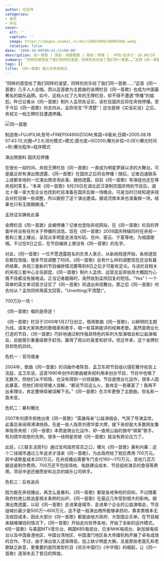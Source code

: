 ```yaml
---
author: 任宏伟
categories:
- 音乐
- 评论
cover:
  alt: ''
  caption: ''
  image: https://images.soomal.cc/doc/20091009/00002908.webp
  relative: false
date: '2009-10-09T09:41:21+08:00'
description: 同一首歌 | 源自：成都商报 | 版权：转载 |  平均/总评分：10.00/20
summary: “同样的感受给了我们同样的渴望，同样的欢乐给了我们同一首歌……”这首《同一首歌》几乎人人会唱。而以这首歌为主题曲的金牌栏目《同一首歌》也成为中国最著名的娱乐品牌。如今，这档火红了九年的王牌栏目，却不得不遭遇“停播”的尴尬。昨日记者从《同一首歌》制片人孟欣处证实，该栏目国庆后将在央视停播。至于今后《同一首歌》何去何从，孟欣坦言“不清楚”！
tags: []
title: 《同一首歌》唱九年终说再见
---
```


“同样的感受给了我们同样的渴望，同样的欢乐给了我们同一首歌……”这首《同一首歌》几乎人人会唱。而以这首歌为主题曲的金牌栏目《同一首歌》也成为中国最著名的娱乐品牌。如今，这档火红了九年的王牌栏目，却不得不遭遇“停播”的尴尬。昨日记者从《同一首歌》制片人孟欣处证实，该栏目国庆后将在央视停播。至于今后《同一首歌》何去何从，孟欣坦言“不清楚”！这也是继《实话实说》之后，央视又一档王牌栏目遭遇停播。



![同一首歌](https://images.soomal.cc/doc/20091009/00002908.webp)

制造商=FUJIFILM;型号=FINEPIX4900ZOOM;焦距=8毫米;日期=2005.08.18 07:43:12;光圈=F2.8;测光模式=模式;感光度=ISO200;曝光补偿=0.0EV;曝光时间=秒;曝光程序=程序模式



演出商报料 国庆后停播



在很长一段时间，央视王牌栏目《同一首歌》一直成为明星梦寐以求的大舞台。可是最近却有演出商透露，《同一首歌》在国庆之后将会停播！随后，记者迅速联系上成都本地的一位演出商咨询此事。据他透露，目前《同一首歌》导演组也还在等央视的答复。“本来《同一首歌》9月29日在湖北武汉录制完国庆特别节目后，湖北十堰一家大型企业也找到栏目准备在国庆后做一场晚会。可是当时已经知道央视会对栏目做一些调整，所以婉拒了这个演出邀请。据说河南本来也准备做一场，结果也只有无限期搁浅。”



孟欣证实确有此事



金牌栏目《同一首歌》会被停播？记者也登陆央视网站，在《同一首歌》栏目的界面中并没有任何关于停播的消息。现在《同一首歌》2009国庆特辑同时在央视一套和三套上播出，呈现众多明星走进洛杉矶、兖州、密云、宁夏等地，为祖国歌唱。不过在8日之后，在节目编排上便没有《同一首歌》的名字。



对此，《同一首歌》一位不愿透露姓名的负责人表示，从新闻频道开始，各频道现在都在改版，很多节目调整了时间，《同一首歌》会有什么样的调整现在还没有最终结果，央视三套新的节目编排情况要等到8日之后才可能有定论。与该栏目相关的央视三套中心主任郎昆、《同一首歌》制片人孟欣、运营总监郑伯昂大概因为心情不佳都没有接电话。正当记者截稿时，突然收到孟欣回复的短信。“Yes”！一个简单的英文单词首次证实了《同一首歌》将退出央视舞台。那之后《同一首歌》何去何从？孟欣同样用英文回答，“Unwitting(不清楚)”。



700万办一场！



《同一首歌》唱的是奇迹！



《同一首歌》栏目于2000年1月27日创立，借用歌曲《同一首歌》，以鲜明的主题为线，请来大家熟悉的歌唱家和歌手，唱一些耳熟能详的经典老歌。虽然是商业化打造的节目，《同一首歌》巧妙地通过制作独具特色的系列大型演唱会和公益演唱会，总能吸引重量级歌手赶场，赢得了观众的喜爱和好评。但近年来，这个金牌栏目却危机四伏。



危机一：官司缠身



2004年，歌曲《同一首歌》的词曲作者陈哲、孟卫东把节目组以侵犯著作权告上法庭，孟卫东说，这首1990年创作的歌曲被央视利用来创办节目，节目中也唱了无数次，但他们从不知情，也没有得到一分钱报酬。节目是商业化运作，很多人因此暴富，但他们却经常被人误解，“都说节目这么火，我肯定一夜暴富了！我再不出来理论，肯定要继续被误解下去。”《同一首歌》在次年更换了主题曲，但名称一直未变。



危机二：暴利曝光



2007年刘德华拒绝出席《同一首歌》“英雄母亲”公益演唱会，气哭了导演孟欣，此事后来闹得沸沸扬扬。先是一些人指责刘德华耍大牌，接下来却是大多数网友集体指责央视：《同一首歌》本质是商业化运作，却一直用公益的旗号“绑架”歌手。有刘德华拒绝的先例，很多一线明星拒绝《同一首歌》就没有舆论压力了。



此前，《三联生活周刊》通过宝鸡政府官员之口，曝光《同一首歌》暴利内幕：这个二线城市通过三年追求才请来《同一首歌》，为此政府给了税后费用 700万元。其中请歌星成本200万元，在央视播出需要专门支付160～170万元，其他几百万据说是制作费用。700万还不包括场地、电路建设成本、节目组和演员的食宿等费用，项目中途还被西安和北京的娱乐公司转手。



危机三：后有追兵



因为能在央视播出，再怎么是暴利，《同一首歌》都是各地争抢的目标。不过随着政府杜绝公款追星相关条例的出炉，《同一首歌》在最近几年受到很大的影响。据演出商透露，以前《同一首歌》走进某座城市、走进某个企业的公益演唱会，节目组喊价最少是500万～600万元，这不是一般演出商所能够承担的，靠卖票根本无法收回成本，因此大部分《同一首歌》都是由地方政府、大型国企买单。在节目越来越难赚钱的情况下，《同一首歌》开始走向世界各地，开始了全新的运作模式。《同一首歌》与美国MTV音乐台、韩国KBS电视台、日本NHK电视台、新加坡电视台以及中国香港地区、中国台湾地区、中国澳门地区各大传媒机构开展了卓有成效的合作。不过，由于演出收入逐渐降低，加上缺少明星大腕，总是那些老面孔和老歌缺乏新意，更重要的是同类型栏目《欢乐中国行》《中华情》的崛起，让《同一首歌》逐渐失去了昔日的辉煌。